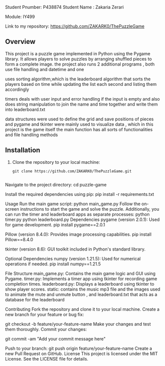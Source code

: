 Student Pnumber: P438874
Student Name : Zakaria Zerari

Module: IY499




<!-- Puzzle Game Project -->


Link to my repository:
https://github.com/ZAKARK0/ThePuzzleGame
## Overview
This project is a puzzle game implemented in Python using the Pygame library. 
It allows players to solve puzzles by arranging shuffled pieces to form a complete image.
the project also runs 2 additional programs , both use file handling and datetime and one

uses sorting algorithm,which is the leaderboard algorithm that sorts the players based on time
while updating the list each second and listing them accordingly

timers deals with user input and error handling if the input is empty
and also does string manipulation to join the name and time together and write them into leaderboard.txt


data structures were used to define the grid and save positions of pieces
and pygame and tkinter were mainly used to visualize data , which in this project is the game itself
the main function has all sorts of functionalities and file handling methods

## Installation
1. Clone the repository to your local machine:
   ```
   git clone https://github.com/ZAKARK0/ThePuzzleGame.git
   

Navigate to the project directory:
cd puzzle-game

Install the required dependencies using pip:
pip install -r requirements.txt


Usage
Run the main game script:
python main_game.py
Follow the on-screen instructions to start the game and solve the puzzle.
Additionally, you can run the timer and leaderboard apps as separate processes:
python timer.py
python leaderboard.py
Dependencies
pygame (version 2.0.1): Used for game development.
pip install pygame==2.0.1

Pillow (version 8.4.0): Provides image processing capabilities.
pip install Pillow==8.4.0

tkinter (version 8.6): GUI toolkit included in Python's standard library.

Optional Dependencies
numpy (version 1.21.5): Used for numerical operations if needed.
pip install numpy==1.21.5

File Structure
main_game.py: Contains the main game logic and GUI using Pygame.
timer.py: Implements a timer app using tkinter for recording game completion times.
leaderboard.py: Displays a leaderboard using tkinter to show player scores.
static: contains the music mp3 file and the images used to animate the mute and unmute button , and leaderboard.txt that acts as a database for the leaderboard

Contributing
Fork the repository and clone it to your local machine.
Create a new branch for your feature or bug fix:

git checkout -b feature/your-feature-name
Make your changes and test them thoroughly.
Commit your changes:

git commit -am "Add your commit message here"

Push to your branch:
git push origin feature/your-feature-name
Create a new Pull Request on GitHub.
License
This project is licensed under the MIT License. See the LICENSE file for details.





